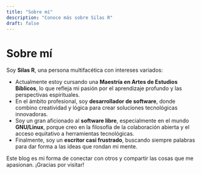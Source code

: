 ```yaml
---
title: "Sobre mí"
description: "Conoce más sobre Silas R"
draft: false
---
```


# Sobre mí

Soy **Silas R**, una persona multifacética con intereses variados:

- Actualmente estoy cursando una **Maestría en Artes de Estudios Bíblicos**, lo que refleja mi pasión por el aprendizaje profundo y las perspectivas espirituales.
- En el ámbito profesional, soy **desarrollador de software**, donde combino creatividad y lógica para crear soluciones tecnológicas innovadoras.
- Soy un gran aficionado al **software libre**, especialmente en el mundo **GNU/Linux**, porque creo en la filosofía de la colaboración abierta y el acceso equitativo a herramientas tecnológicas.
- Finalmente, soy un **escritor casi frustrado**, buscando siempre palabras para dar forma a las ideas que rondan mi mente.

Este blog es mi forma de conectar con otros y compartir las cosas que me apasionan. ¡Gracias por visitar!

